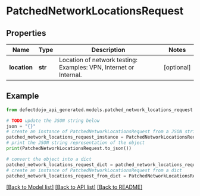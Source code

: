 # PatchedNetworkLocationsRequest


## Properties

Name | Type | Description | Notes
------------ | ------------- | ------------- | -------------
**location** | **str** | Location of network testing: Examples: VPN, Internet or Internal. | [optional] 

## Example

```python
from defectdojo_api_generated.models.patched_network_locations_request import PatchedNetworkLocationsRequest

# TODO update the JSON string below
json = "{}"
# create an instance of PatchedNetworkLocationsRequest from a JSON string
patched_network_locations_request_instance = PatchedNetworkLocationsRequest.from_json(json)
# print the JSON string representation of the object
print(PatchedNetworkLocationsRequest.to_json())

# convert the object into a dict
patched_network_locations_request_dict = patched_network_locations_request_instance.to_dict()
# create an instance of PatchedNetworkLocationsRequest from a dict
patched_network_locations_request_from_dict = PatchedNetworkLocationsRequest.from_dict(patched_network_locations_request_dict)
```
[[Back to Model list]](../README.md#documentation-for-models) [[Back to API list]](../README.md#documentation-for-api-endpoints) [[Back to README]](../README.md)


